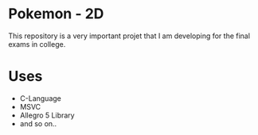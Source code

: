 # Pokemon - 2D
This repository is a very important projet that I am developing for the final exams in college.

# Uses
* C-Language
* MSVC
* Allegro 5 Library
* and so on..
